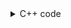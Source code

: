 <details><summary>C++ code</summary>

Runtime `7 ms` Beats `90.29%`.<br>
Memory `9.6 MB` Beats `92.52%`.

![](../../../../assets/64.png)

</details>
